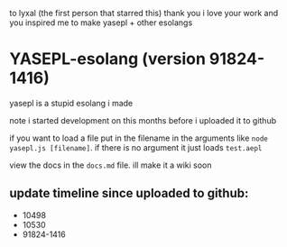 to lyxal (the first person that starred this) thank you i love your work and you inspired me to make yasepl + other esolangs

# YASEPL-esolang (version 91824-1416)
yasepl is a stupid esolang i made

note i started development on this months before i uploaded it to github

if you want to load a file put in the filename in the arguments like `node yasepl.js [filename]`. if there is no argument it just loads `test.aepl`

view the docs in the `docs.md` file. ill make it a wiki soon

## update timeline since uploaded to github:

- 10498
- 10530
- 91824-1416
